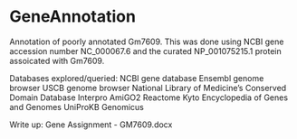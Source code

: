 # GeneAnnotation
Annotation of poorly annotated Gm7609.
This was done using NCBI gene accession number NC_000067.6
and the curated NP_001075215.1 protein assoicated with Gm7609.

Databases explored/queried:
NCBI gene database
Ensembl genome browser
USCB genome browser
National Library of Medicine’s Conserved Domain Database
Interpro
AmiGO2
Reactome
Kyto Encyclopedia of Genes and Genomes 
UniProKB
Genomicus 

Write up: Gene Assignment - GM7609.docx

